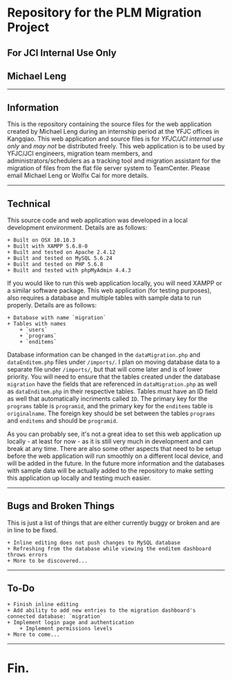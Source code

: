 # Repository for the PLM Migration Project

## For JCI Internal Use Only
## Michael Leng

---

## Information

This is the repository containing the source files for the web application created by Michael Leng during an internship period at the YFJC offices in Kangqiao. This web application and source files is for _YFJC/JCI internal use only_ and _may not_ be distributed freely. This web application is to be used by YFJC/JCI engineers, migration team members, and administrators/schedulers as a tracking tool and migration assistant for the migration of files from the flat file server system to TeamCenter. Please email Michael Leng or Wolfix Cai for more details.

---

## Technical

This source code and web application was developed in a local development environment. Details are as follows:

	+ Built on OSX 10.10.3
	+ Built with XAMPP 5.6.8-0
	+ Built and tested on Apache 2.4.12
	+ Built and tested on MySQL 5.6.24
	+ Built and tested on PHP 5.6.8
	+ Built and tested with phpMyAdmin 4.4.3

If you would like to run this web application locally, you will need XAMPP or a similar software package. This web application (for testing purposes), also requires a database and multiple tables with sample data to run properly. Details are as follows:

	+ Database with name `migration`
	+ Tables with names
		+ `users`
		+ `programs`
		+ `enditems`

Database information can be changed in the `dataMigration.php` and `dataEnditem.php` files under `/imports/`. I plan on moving database data to a separate file under `/imports/`, but that will come later and is of lower priority. You will need to ensure that the tables created under the database `migration` have the fields that are referenced in `dataMigration.php` as well as `dataEnditem.php` in their respective tables. Tables must have an ID field as well that automatically incriments called `ID`. The primary key for the `programs` table is `programid`, and the primary key for the `enditems` table is `originalname`. The foreign key should be set between the tables `programs` and `enditems` and should be `programid`.

As you can probably see, it's not a great idea to set this web application up locally - at least for now - as it is still very much in development and can break at any time. There are also some other aspects that need to be setup before the web application will run smoothly on a different local device, and will be added in the future. In the future more information and the databases with sample data will be actually added to the repository to make setting this application up locally and testing much easier.

---

## Bugs and Broken Things

This is just a list of things that are either currently buggy or broken and are in line to be fixed.

	+ Inline editing does not push changes to MySQL database
	+ Refreshing from the database while viewing the enditem dashboard throws errors
	+ More to be discovered...

---

## To-Do

	+ Finish inline editing
	+ Add ability to add new entries to the migration dashboard's connected database: `migration`
	+ Implement login page and authentication
		+ Implement permissions levels
	+ More to come...

---

# Fin.